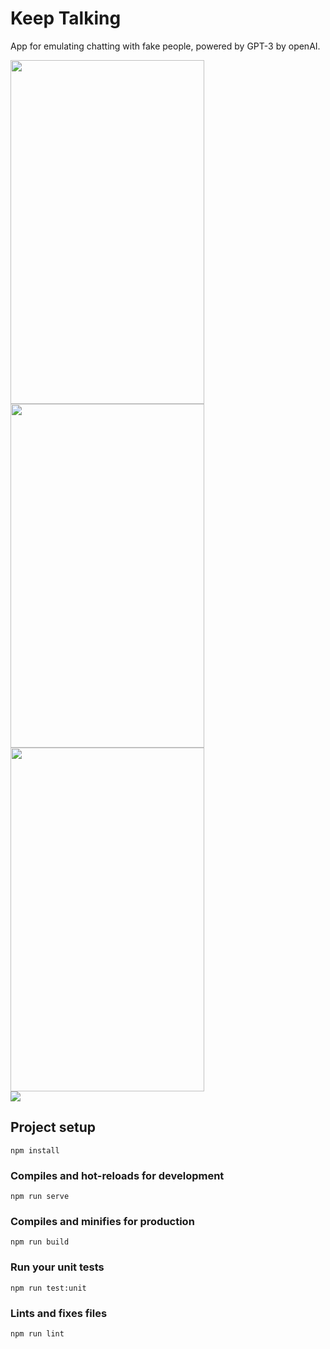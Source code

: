 # Keep Talking
App for emulating chatting with fake people, powered by GPT-3 by openAI.

<div style="inline">
  <img src="https://i.ibb.co/gMTG5z5/a23ed4e7-a058-4eb3-9181-a21109dbf1d5.jpg" width="310" height="550">
  <img src="https://i.ibb.co/dL4QsZq/f3fe8cae-a918-49c3-a518-33a9c8c63e22.jpg" width="310" height="550">
  <img src="https://i.ibb.co/ZLT7fHp/bf13985a-314c-42db-81dd-e717de540cc6.jpg" width="310" height="550">
</div>
<img src="https://i.ibb.co/Q9hPS3m/Untitled.png">


## Project setup
```
npm install
```

### Compiles and hot-reloads for development
```
npm run serve
```

### Compiles and minifies for production
```
npm run build
```

### Run your unit tests
```
npm run test:unit
```

### Lints and fixes files
```
npm run lint
```